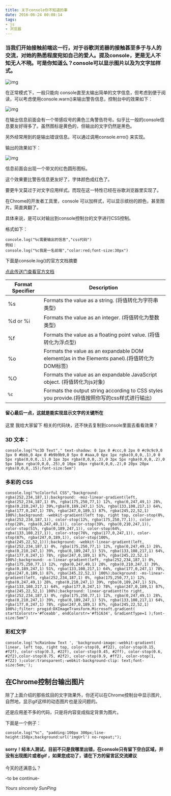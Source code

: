 ```yaml
---
title: 关于console你不知道的事
date: 2016-06-24 00:08:14
tags: 
- js
- 浏览器
---
```


### 当我们开始接触前端这一行，对于谷歌浏览器的接触甚至多于与人的交流，对她的熟悉程度宛如自己的爱人。提及console，更是无人不知无人不晓。可是你知道么？console可以显示图片以及为文字加样式。

![img](http://7xjdah.com1.z0.glb.clouddn.com/pic2016051608.png)

<!--more-->

在正常模式下，一般只能向 console直至太输出简单的文字信息，但考虑到便于阅读，可以考虑使用console.warn()来输出警告信息，控制台中的效果如下：

![img](http://7xjdah.com1.z0.glb.clouddn.com/pic2016051609.png)

在输出信息前面会有一个带感叹号的黄色三角警告符号。似乎比一般的console信息要友好得多了。虽然图标是黄色的，但输出的文字仍然是黑色。

另外经常用到的是输出错误信息。可以通过调用console.erro() 来实现。

输出的效果如下：

![img](http://7xjdah.com1.z0.glb.clouddn.com/pic2016051610.png)

信息前面会出现一个带叉的红色圆形图标。

这个效果要比警告信息更友好了，字体颜色成红色了。

要更牛叉莫过于对文字应用样式。而现在这一特性已经在谷歌浏览器里实现了。

在Chrome的开发者工具里，console 可以加样式，可以显示缤纷的颜色，甚至图片。简直爽翻了。

具体来说，是可以对输出到console控制台的文字进行CSS控制。

格式如下：

```
concole.log("%c需要输出的信息","css代码")
例如：
console.log("%c我是一名前端","color:red;font-size:30px")

```

下面是console.log()的官方文档摘要

[点此传送门查看官方文档](https://developer.chrome.com/devtools/docs/console-api)

| Format Specifier | Description                              |
| ---------------- | ---------------------------------------- |
| %s               | Formats the value as a string. (将值转化为字符串类型) |
| %d or %i         | Formats the value as an integer. (将值转化为整数类型) |
| %f               | Formats the value as a floating point value. (将值转化为浮点型) |
| %o               | Formats the value as an expandable DOM element(as in the Elements panel).(将值转化为DOM标签) |
| %O               | Formats the value as an expandable JavaScript object. (将值转化为js对象) |
| `%c`             | Formats the output string according to CSS styles you provide.(将值按照你写的css样式进行输出) |

#### 留心最后一点，这就是能实现显示文字的关键所在

这里 我给大家留下 相关的代码块，还不快去复制到console里面去看看效果？

### 3D 文本：

```
console.log("%c3D Text"," text-shadow: 0 1px 0 #ccc,0 2px 0 #c9c9c9,0 3px 0 #bbb,0 4px 0 #b9b9b9,0 5px 0 #aaa,0 6px 1px rgba(0,0,0,.1),0 0 5px rgba(0,0,0,.1),0 1px 3px rgba(0,0,0,.3),0 3px 5px rgba(0,0,0,.2),0 5px 10px rgba(0,0,0,.25),0 10px 10px rgba(0,0,0,.2),0 20px 20px rgba(0,0,0,.15);font-size:5em")

```

### 多彩的 CSS

```
console.log("%cColorful CSS","background: rgba(252,234,187,1);background: -moz-linear-gradient(left, rgba(252,234,187,1) 0%, rgba(175,250,77,1) 12%, rgba(0,247,49,1) 28%, rgba(0,210,247,1) 39%,rgba(0,189,247,1) 51%, rgba(133,108,217,1) 64%, rgba(177,0,247,1) 78%, rgba(247,0,189,1) 87%, rgba(245,22,52,1) 100%);background: -webkit-gradient(left top, right top, color-stop(0%, rgba(252,234,187,1)), color-stop(12%, rgba(175,250,77,1)), color-stop(28%, rgba(0,247,49,1)), color-stop(39%, rgba(0,210,247,1)), color-stop(51%, rgba(0,189,247,1)), color-stop(64%, rgba(133,108,217,1)), color-stop(78%, rgba(177,0,247,1)), color-stop(87%, rgba(247,0,189,1)), color-stop(100%, rgba(245,22,52,1)));background: -webkit-linear-gradient(left, rgba(252,234,187,1) 0%, rgba(175,250,77,1) 12%, rgba(0,247,49,1) 28%, rgba(0,210,247,1) 39%, rgba(0,189,247,1) 51%, rgba(133,108,217,1) 64%, rgba(177,0,247,1) 78%, rgba(247,0,189,1) 87%, rgba(245,22,52,1) 100%);background: -o-linear-gradient(left, rgba(252,234,187,1) 0%, rgba(175,250,77,1) 12%, rgba(0,247,49,1) 28%, rgba(0,210,247,1) 39%, rgba(0,189,247,1) 51%, rgba(133,108,217,1) 64%, rgba(177,0,247,1) 78%, rgba(247,0,189,1) 87%, rgba(245,22,52,1) 100%);background: -ms-linear-gradient(left, rgba(252,234,187,1) 0%, rgba(175,250,77,1) 12%, rgba(0,247,49,1) 28%, rgba(0,210,247,1) 39%, rgba(0,189,247,1) 51%, rgba(133,108,217,1) 64%, rgba(177,0,247,1) 78%, rgba(247,0,189,1) 87%, rgba(245,22,52,1) 100%);background: linear-gradient(to right, rgba(252,234,187,1) 0%, rgba(175,250,77,1) 12%, rgba(0,247,49,1) 28%, rgba(0,210,247,1) 39%, rgba(0,189,247,1) 51%, rgba(133,108,217,1) 64%, rgba(177,0,247,1) 78%, rgba(247,0,189,1) 87%, rgba(245,22,52,1) 100%);filter: progid:DXImageTransform.Microsoft.gradient( startColorstr='#fceabb', endColorstr='#f51634', GradientType=1 );font-size:5em")

```

### 彩虹文字

```
console.log('%cRainbow Text ', 'background-image:-webkit-gradient( linear, left top, right top, color-stop(0, #f22), color-stop(0.15, #f2f), color-stop(0.3, #22f), color-stop(0.45, #2ff), color-stop(0.6, #2f2),color-stop(0.75, #2f2), color-stop(0.9, #ff2), color-stop(1, #f22) );color:transparent;-webkit-background-clip: text;font-size:5em;');

```

## 在Chrome控制台输出图片

除了上面介绍的那些炫目的文字效果外，你还可以在Chrome控制台中显示图片,自然地，显示gif这样的动态图片也是没问题的。

还是应用差不多的代码，只是将内容变成指定背景为图片。

下面是一个例子：

```
console.log("%c", "padding:100px 300px;line-height:150px;background:url('imgUrl') no-repeat;");

```

#### sorry！经本人测试，目前不只是我哪里出错，在console只有留下空白区域，并没有出现图片或者gif ，如果您成功了，请在下方的留言区交流建议

今天的还满意么？

-to be continue-

*Yours sincerely SunPing*